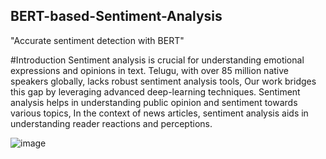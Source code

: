 ## BERT-based-Sentiment-Analysis
"Accurate sentiment detection with BERT"

#Introduction
Sentiment analysis is crucial for understanding emotional expressions and opinions in text. Telugu, with over 85 million native speakers globally, lacks robust sentiment analysis tools, Our work bridges this gap by leveraging advanced deep-learning techniques. Sentiment analysis helps in understanding public opinion and sentiment towards various topics, In the context of news articles, sentiment analysis aids in understanding reader reactions and perceptions.

![image](https://github.com/Balajivemula21/BERT-based-Sentiment-Analysis/assets/75297072/dd785f89-614f-4e53-bf2c-5f62dd1f0ce7)

